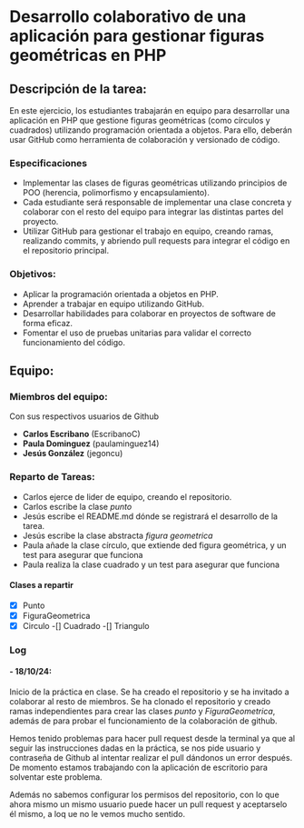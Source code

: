 # Desarrollo colaborativo de una aplicación para gestionar figuras geométricas en PHP
## Descripción de la tarea:

En este ejercicio, los estudiantes trabajarán en equipo para desarrollar una aplicación en PHP que gestione figuras geométricas (como círculos y cuadrados) utilizando programación orientada a objetos. Para ello, deberán usar GitHub como herramienta de colaboración y versionado de código.

### Especificaciones

- Implementar las clases de figuras geométricas utilizando principios de POO (herencia, polimorfismo y encapsulamiento).
- Cada estudiante será responsable de implementar una clase concreta y colaborar con el resto del equipo para integrar las distintas partes del proyecto.
- Utilizar GitHub para gestionar el trabajo en equipo, creando ramas, realizando commits, y abriendo pull requests para integrar el código en el repositorio principal.

### Objetivos:

- Aplicar la programación orientada a objetos en PHP.
- Aprender a trabajar en equipo utilizando GitHub.
- Desarrollar habilidades para colaborar en proyectos de software de forma eficaz.
- Fomentar el uso de pruebas unitarias para validar el correcto funcionamiento del código.

## Equipo: 
### Miembros del equipo:

Con sus respectivos usuarios de Github

- **Carlos Escribano** (EscribanoC)
- **Paula Dominguez** (paulaminguez14)
- **Jesús González** (jegoncu)

### Reparto de Tareas:

- Carlos ejerce de lider de equipo, creando el repositorio.
- Carlos escribe la clase *punto*
- Jesús escribe el README.md dónde se registrará el desarrollo de la tarea.
- Jesús escribe la clase abstracta *figura geometrica*
- Paula añade la clase círculo, que extiende ded figura geométrica, y un test para asegurar que funciona
- Paula realiza la clase cuadrado y un test para asegurar que funciona

#### Clases a repartir

-[x] Punto
-[x] FiguraGeometrica
-[x] Circulo
-[] Cuadrado
-[] Triangulo

### Log
#### - 18/10/24: 
Inicio de la práctica en clase. Se ha creado el repositorio y se ha invitado a colaborar al resto de miembros. Se ha clonado el repositorio y creado ramas independientes para crear las clases *punto* y *FiguraGeometrica*, además de para probar el funcionamiento de la colaboración de github. 

Hemos tenido problemas para hacer pull request desde la terminal ya que al seguir las instrucciones dadas en la práctica, se nos pide usuario y contraseña de Github al intentar realizar el pull dándonos un error después. De momento estamos trabajando con la aplicación de escritorio para solventar este problema.

Además no sabemos configurar los permisos del repositorio, con lo que ahora mismo un mismo usuario puede hacer un pull request y aceptarselo él mismo, a loq ue no le vemos mucho sentido.